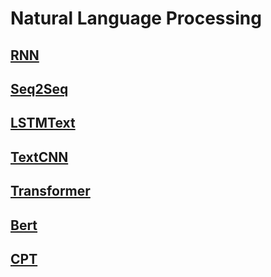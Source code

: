 # Natural Language Processing

## [RNN](https://github.com/Oneflow-Inc/models/tree/main/NLP/rnn)
## [Seq2Seq](https://github.com/Oneflow-Inc/models/tree/main/NLP/seq2seq)
## [LSTMText](https://github.com/Oneflow-Inc/models/tree/main/NLP/LSTMText)
## [TextCNN](https://github.com/Oneflow-Inc/models/tree/main/NLP/TextCNN)
## [Transformer](https://github.com/Oneflow-Inc/models/tree/main/NLP/Transformer)
## [Bert](https://github.com/Oneflow-Inc/models/tree/main/NLP/bert-oneflow)
## [CPT](https://github.com/Oneflow-Inc/models/tree/main/NLP/CPT)